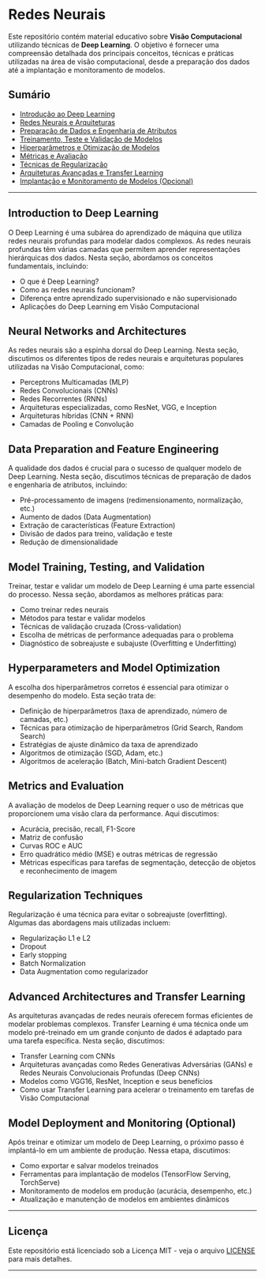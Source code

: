 # Redes Neurais

Este repositório contém material educativo sobre **Visão Computacional** utilizando técnicas de **Deep Learning**. O objetivo é fornecer uma compreensão detalhada dos principais conceitos, técnicas e práticas utilizadas na área de visão computacional, desde a preparação dos dados até a implantação e monitoramento de modelos. 

## Sumário

- [Introdução ao Deep Learning](#introduction-to-deep-learning)
- [Redes Neurais e Arquiteturas](#neural-networks-and-architectures)
- [Preparação de Dados e Engenharia de Atributos](#data-preparation-and-feature-engineering)
- [Treinamento, Teste e Validação de Modelos](#model-training-testing-and-validation)
- [Hiperparâmetros e Otimização de Modelos](#hyperparameters-and-model-optimization)
- [Métricas e Avaliação](#metrics-and-evaluation)
- [Técnicas de Regularização](#regularization-techniques)
- [Arquiteturas Avançadas e Transfer Learning](#advanced-architectures-and-transfer-learning)
- [Implantação e Monitoramento de Modelos (Opcional)](#model-deployment-and-monitoring-optional)

---

## Introduction to Deep Learning

O Deep Learning é uma subárea do aprendizado de máquina que utiliza redes neurais profundas para modelar dados complexos. As redes neurais profundas têm várias camadas que permitem aprender representações hierárquicas dos dados. Nesta seção, abordamos os conceitos fundamentais, incluindo:

- O que é Deep Learning?
- Como as redes neurais funcionam?
- Diferença entre aprendizado supervisionado e não supervisionado
- Aplicações do Deep Learning em Visão Computacional

## Neural Networks and Architectures

As redes neurais são a espinha dorsal do Deep Learning. Nesta seção, discutimos os diferentes tipos de redes neurais e arquiteturas populares utilizadas na Visão Computacional, como:

- Perceptrons Multicamadas (MLP)
- Redes Convolucionais (CNNs)
- Redes Recorrentes (RNNs)
- Arquiteturas especializadas, como ResNet, VGG, e Inception
- Arquiteturas híbridas (CNN + RNN)
- Camadas de Pooling e Convolução

## Data Preparation and Feature Engineering

A qualidade dos dados é crucial para o sucesso de qualquer modelo de Deep Learning. Nesta seção, discutimos técnicas de preparação de dados e engenharia de atributos, incluindo:

- Pré-processamento de imagens (redimensionamento, normalização, etc.)
- Aumento de dados (Data Augmentation)
- Extração de características (Feature Extraction)
- Divisão de dados para treino, validação e teste
- Redução de dimensionalidade

## Model Training, Testing, and Validation

Treinar, testar e validar um modelo de Deep Learning é uma parte essencial do processo. Nessa seção, abordamos as melhores práticas para:

- Como treinar redes neurais
- Métodos para testar e validar modelos
- Técnicas de validação cruzada (Cross-validation)
- Escolha de métricas de performance adequadas para o problema
- Diagnóstico de sobreajuste e subajuste (Overfitting e Underfitting)

## Hyperparameters and Model Optimization

A escolha dos hiperparâmetros corretos é essencial para otimizar o desempenho do modelo. Esta seção trata de:

- Definição de hiperparâmetros (taxa de aprendizado, número de camadas, etc.)
- Técnicas para otimização de hiperparâmetros (Grid Search, Random Search)
- Estratégias de ajuste dinâmico da taxa de aprendizado
- Algoritmos de otimização (SGD, Adam, etc.)
- Algoritmos de aceleração (Batch, Mini-batch Gradient Descent)

## Metrics and Evaluation

A avaliação de modelos de Deep Learning requer o uso de métricas que proporcionem uma visão clara da performance. Aqui discutimos:

- Acurácia, precisão, recall, F1-Score
- Matriz de confusão
- Curvas ROC e AUC
- Erro quadrático médio (MSE) e outras métricas de regressão
- Métricas específicas para tarefas de segmentação, detecção de objetos e reconhecimento de imagem

## Regularization Techniques

Regularização é uma técnica para evitar o sobreajuste (overfitting). Algumas das abordagens mais utilizadas incluem:

- Regularização L1 e L2
- Dropout
- Early stopping
- Batch Normalization
- Data Augmentation como regularizador

## Advanced Architectures and Transfer Learning

As arquiteturas avançadas de redes neurais oferecem formas eficientes de modelar problemas complexos. Transfer Learning é uma técnica onde um modelo pré-treinado em um grande conjunto de dados é adaptado para uma tarefa específica. Nesta seção, discutimos:

- Transfer Learning com CNNs
- Arquiteturas avançadas como Redes Generativas Adversárias (GANs) e Redes Neurais Convolucionais Profundas (Deep CNNs)
- Modelos como VGG16, ResNet, Inception e seus benefícios
- Como usar Transfer Learning para acelerar o treinamento em tarefas de Visão Computacional

## Model Deployment and Monitoring (Optional)

Após treinar e otimizar um modelo de Deep Learning, o próximo passo é implantá-lo em um ambiente de produção. Nessa etapa, discutimos:

- Como exportar e salvar modelos treinados
- Ferramentas para implantação de modelos (TensorFlow Serving, TorchServe)
- Monitoramento de modelos em produção (acurácia, desempenho, etc.)
- Atualização e manutenção de modelos em ambientes dinâmicos

---

## Licença

Este repositório está licenciado sob a Licença MIT - veja o arquivo [LICENSE](LICENSE) para mais detalhes.

---
